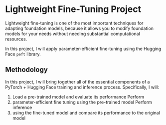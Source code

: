 # Lightweight Fine-Tuning Project

Lightweight fine-tuning is one of the most important techniques for adapting
foundation models, because it allows you to modify foundation models for your
needs without needing substantial computational resources.

In this project, I will apply parameter-efficient fine-tuning using the
Hugging Face `peft` library.

## Methodology

In this project, I will bring together all of the essential components of a
PyTorch + Hugging Face training and inference process. Specifically, I will:

1. Load a pre-trained model and evaluate its performance Perform
2. parameter-efficient fine tuning using the pre-trained model Perform inference
3. using the fine-tuned model and compare its performance to the original model
